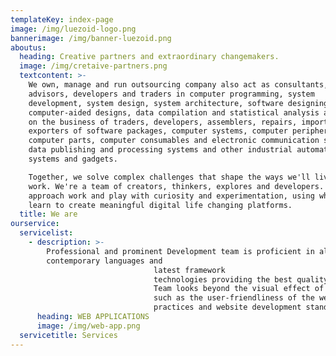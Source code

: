 ```yaml
---
templateKey: index-page
image: /img/luezoid-logo.png
bannerimage: /img/banner-luezoid.png
aboutus:
  heading: Creative partners and extraordinary changemakers.
  image: /img/cretaive-partners.png
  textcontent: >-
    We own, manage and run outsourcing company also act as consultants,
    advisors, developers and traders in computer programming, system
    development, system design, system architecture, software designing,
    computer-aided designs, data compilation and statistical analysis and carry
    on the business of traders, developers, assemblers, repairs, importers,
    exporters of software packages, computer systems, computer peripherals,
    computer parts, computer consumables and electronic communication systems,
    data publishing and processing systems and other industrial automation
    systems and gadgets.

    Together, we solve complex challenges that shape the ways we'll live and
    work. We're a team of creators, thinkers, explores and developers. We
    approach work and play with curiosity and experimentation, using what we
    learn to create meaningful digital life changing platforms.
  title: We are
ourservice:
  servicelist:
    - description: >-
        Professional and prominent Development team is proficient in all the
        contemporary languages and
                                latest framework
                                technologies providing the best quality web applications.<br>
                                Team looks beyond the visual effect of the website and takes other factors into consideration
                                such as the user-friendliness of the website, ease of maintenance and adhering to the best
                                practices and website development standards.
      heading: WEB APPLICATIONS
      image: /img/web-app.png
  servicetitle: Services
---
```


